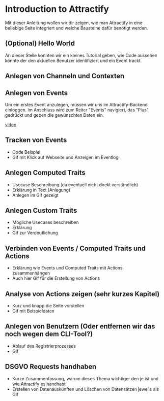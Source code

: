 

# Introduction to Attractify
Mit dieser Anleitung wollen wir dir zeigen, wie man Attractify in eine beliebige Seite integriert und welche Bausteine dafür benötigt werden.


## (Optional) Hello World
An dieser Stelle könnten wir ein kleines Tutorial geben, wie Code aussehen könnte der den aktuellen Benutzer identifiziert und ein Event trackt.

## Anlegen von Channeln und Contexten

## Anlegen von Events
Um ein erstes Event anzulegen, müssen wir uns im Attractify-Backend einloggen. 
Im Anschluss wird zum Reiter "Events" navigiert, das "Plus" gedrückt und geben die gewünschten Daten ein.

<!-- Hier dann das Video / Gif einfügen zu Events -->
[video](https://www.youtube.com/watch?v=Z0FM4jD6F0U)

## Tracken von Events
- Code Beispiel
- Gif mit Klick auf Webseite und Anzeigen im Eventlog

## Anlegen Computed Traits 
- Usecase Beschreibung (da eventuell nicht direkt verständlich)
- Erklärung in Text (Anlegung)
- Anlegen im Gif gezeigt

## Anlegen Custom Traits
- Mögliche Usecases beschreiben
- Erklärung
- Gif zur Verdeutlichung

## Verbinden von Events / Computed Traits und Actions
- Erklärung wie Events und Computed Traits mit Actions zusammenhängen
- Auch hier Gif für die Erstellung von Actions

## Analyse von Actions zeigen (sehr kurzes Kapitel)
- Kurz und knapp die Seite vorstellen
- Gif mit Beispieldaten

## Anlegen von Benutzern (Oder entfernen wir das noch wegen dem CLI-Tool?)
- Ablauf des Registrierprozesses 
- Gif

## DSGVO Requests handhaben 
- Kurze Zusammenfassung, warum dieses Thema wichtiger den je ist und wie Attractify es handhabt
- Erstellen von Datenauskünften und Löschen von Datensätzen jeweils als Gif
